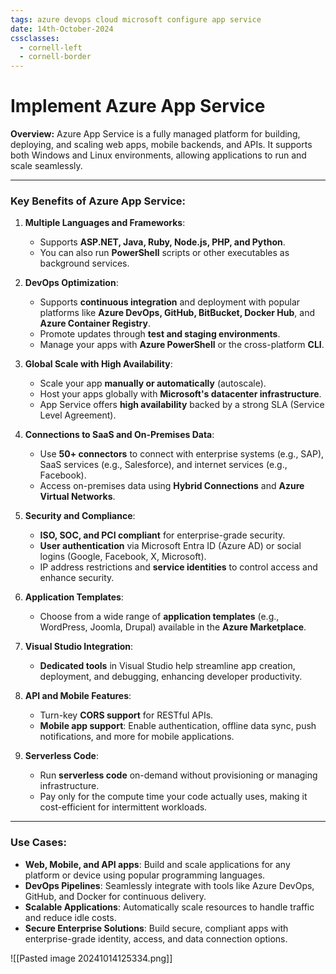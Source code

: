```yaml
---
tags: azure devops cloud microsoft configure app service 
date: 14th-October-2024
cssclasses:
  - cornell-left
  - cornell-border
---
```


# Implement Azure App Service

**Overview:** Azure App Service is a fully managed platform for building, deploying, and scaling web apps, mobile backends, and APIs. It supports both Windows and Linux environments, allowing applications to run and scale seamlessly.

---

### **Key Benefits of Azure App Service**:

1. **Multiple Languages and Frameworks**:
    
    - Supports **ASP.NET, Java, Ruby, Node.js, PHP, and Python**.
    - You can also run **PowerShell** scripts or other executables as background services.
2. **DevOps Optimization**:
    
    - Supports **continuous integration** and deployment with popular platforms like **Azure DevOps, GitHub, BitBucket, Docker Hub**, and **Azure Container Registry**.
    - Promote updates through **test and staging environments**.
    - Manage your apps with **Azure PowerShell** or the cross-platform **CLI**.
3. **Global Scale with High Availability**:
    
    - Scale your app **manually or automatically** (autoscale).
    - Host your apps globally with **Microsoft's datacenter infrastructure**.
    - App Service offers **high availability** backed by a strong SLA (Service Level Agreement).
4. **Connections to SaaS and On-Premises Data**:
    
    - Use **50+ connectors** to connect with enterprise systems (e.g., SAP), SaaS services (e.g., Salesforce), and internet services (e.g., Facebook).
    - Access on-premises data using **Hybrid Connections** and **Azure Virtual Networks**.
5. **Security and Compliance**:
    
    - **ISO, SOC, and PCI compliant** for enterprise-grade security.
    - **User authentication** via Microsoft Entra ID (Azure AD) or social logins (Google, Facebook, X, Microsoft).
    - IP address restrictions and **service identities** to control access and enhance security.
6. **Application Templates**:
    
    - Choose from a wide range of **application templates** (e.g., WordPress, Joomla, Drupal) available in the **Azure Marketplace**.
7. **Visual Studio Integration**:
    
    - **Dedicated tools** in Visual Studio help streamline app creation, deployment, and debugging, enhancing developer productivity.
8. **API and Mobile Features**:
    
    - Turn-key **CORS support** for RESTful APIs.
    - **Mobile app support**: Enable authentication, offline data sync, push notifications, and more for mobile applications.
9. **Serverless Code**:
    
    - Run **serverless code** on-demand without provisioning or managing infrastructure.
    - Pay only for the compute time your code actually uses, making it cost-efficient for intermittent workloads.

---

### **Use Cases**:

- **Web, Mobile, and API apps**: Build and scale applications for any platform or device using popular programming languages.
- **DevOps Pipelines**: Seamlessly integrate with tools like Azure DevOps, GitHub, and Docker for continuous delivery.
- **Scalable Applications**: Automatically scale resources to handle traffic and reduce idle costs.
- **Secure Enterprise Solutions**: Build secure, compliant apps with enterprise-grade identity, access, and data connection options.

![[Pasted image 20241014125334.png]]